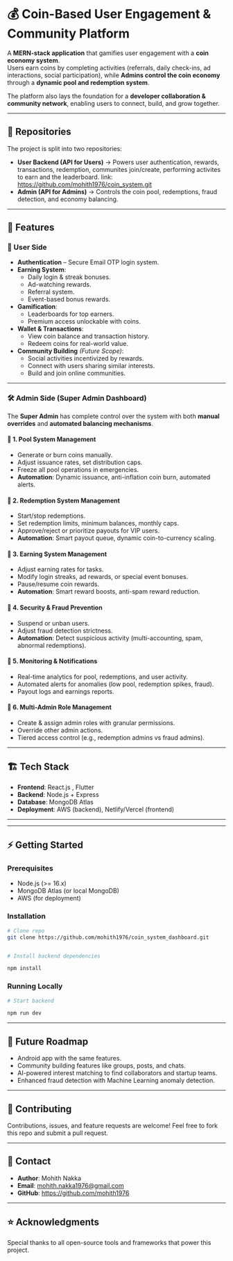 # 💰 Coin-Based User Engagement & Community Platform

A **MERN-stack application** that gamifies user engagement with a **coin economy system**.  
Users earn coins by completing activities (referrals, daily check-ins, ad interactions, social participation), while **Admins control the coin economy** through a **dynamic pool and redemption system**.  

The platform also lays the foundation for a **developer collaboration & community network**, enabling users to connect, build, and grow together. 

-----

## 📂 Repositories

The project is split into two repositories:

  - **User Backend (API for Users)** → Powers user authentication, rewards, transactions, redemption, communites join/create, performing activites to earn and the leaderboard.  link: https://github.com/mohith1976/coin_system.git
  - **Admin  (API for Admins)** → Controls the coin pool, redemptions, fraud detection, and economy balancing.

-----

 



## 🚀 Features

### 👤 User Side
- **Authentication** – Secure Email OTP login system.
- **Earning System**:
  - Daily login & streak bonuses.
  - Ad-watching rewards.
  - Referral system.
  - Event-based bonus rewards.
- **Gamification**:
  - Leaderboards for top earners.
  - Premium access unlockable with coins.
- **Wallet & Transactions**:
  - View coin balance and transaction history.
  - Redeem coins for real-world value.
- **Community Building** *(Future Scope)*:
  - Social activities incentivized by rewards.
  - Connect with users sharing similar interests.
  - Build and join online communities.

---

### 🛠️ Admin Side (Super Admin Dashboard)
The **Super Admin** has complete control over the system with both **manual overrides** and **automated balancing mechanisms**.

#### 📌 1. Pool System Management
- Generate or burn coins manually.
- Adjust issuance rates, set distribution caps.
- Freeze all pool operations in emergencies.
- **Automation**: Dynamic issuance, anti-inflation coin burn, automated alerts.

#### 📌 2. Redemption System Management
- Start/stop redemptions.
- Set redemption limits, minimum balances, monthly caps.
- Approve/reject or prioritize payouts for VIP users.
- **Automation**: Smart payout queue, dynamic coin-to-currency scaling.

#### 📌 3. Earning System Management
- Adjust earning rates for tasks.
- Modify login streaks, ad rewards, or special event bonuses.
- Pause/resume coin rewards.
- **Automation**: Smart reward boosts, anti-spam reward reduction.

#### 📌 4. Security & Fraud Prevention
- Suspend or unban users.
- Adjust fraud detection strictness.
- **Automation**: Detect suspicious activity (multi-accounting, spam, abnormal redemptions).

#### 📌 5. Monitoring & Notifications
- Real-time analytics for pool, redemptions, and user activity.
- Automated alerts for anomalies (low pool, redemption spikes, fraud).
- Payout logs and earnings reports.

#### 📌 6. Multi-Admin Role Management
- Create & assign admin roles with granular permissions.
- Override other admin actions.
- Tiered access control (e.g., redemption admins vs fraud admins).

---

## 🏗️ Tech Stack
- **Frontend**: React.js , Flutter 
- **Backend**: Node.js + Express  
- **Database**: MongoDB Atlas  
- **Deployment**: AWS (backend), Netlify/Vercel (frontend)  

---

-----

## ⚡ Getting Started

### Prerequisites

  - Node.js (\>= 16.x)
  - MongoDB Atlas (or local MongoDB)
  - AWS (for deployment)

### Installation

```bash
# Clone repo
git clone https://github.com/mohith1976/coin_system_dashboard.git


# Install backend dependencies

npm install


```

### Running Locally

```bash
# Start backend

npm run dev

```

-----

## 🔮 Future Roadmap

  - Android app with the same features.
  - Community building features like groups, posts, and chats.
  - AI-powered interest matching to find collaborators and startup teams.
  - Enhanced fraud detection with Machine Learning anomaly detection.

-----

## 🤝 Contributing

Contributions, issues, and feature requests are welcome\! Feel free to fork this repo and submit a pull request.

-----

## 📧 Contact

  - **Author**: Mohith Nakka
  - **Email**: mohith.nakka1976@gmail.com
  - **GitHub**: https://github.com/mohith1976

-----

## ⭐ Acknowledgments

Special thanks to all open-source tools and frameworks that power this project.


